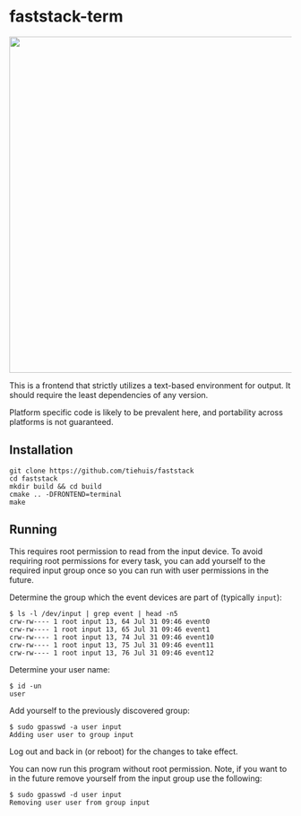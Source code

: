 faststack-term
==============

<a href="https://asciinema.org/a/5odjv7x273oonbmhq51sfbf4l"><img src="https://asciinema.org/a/5odjv7x273oonbmhq51sfbf4l.png" width="600"/></a>

This is a frontend that strictly utilizes a text-based environment for
output. It should require the least dependencies of any version.

Platform specific code is likely to be prevalent here, and portability across
platforms is not guaranteed.

Installation
------------

```
git clone https://github.com/tiehuis/faststack
cd faststack
mkdir build && cd build
cmake .. -DFRONTEND=terminal
make
```

Running
-------

This requires root permission to read from the input device. To avoid requiring
root permissions for every task, you can add yourself to the required input
group once so you can run with user permissions in the future.

Determine the group which the event devices are part of (typically `input`):

```
$ ls -l /dev/input | grep event | head -n5
crw-rw---- 1 root input 13, 64 Jul 31 09:46 event0
crw-rw---- 1 root input 13, 65 Jul 31 09:46 event1
crw-rw---- 1 root input 13, 74 Jul 31 09:46 event10
crw-rw---- 1 root input 13, 75 Jul 31 09:46 event11
crw-rw---- 1 root input 13, 76 Jul 31 09:46 event12
```

Determine your user name:

```
$ id -un
user
```

Add yourself to the previously discovered group:

```
$ sudo gpasswd -a user input
Adding user user to group input
```

Log out and back in (or reboot) for the changes to take effect.

You can now run this program without root permission. Note, if you want to
in the future remove yourself from the input group use the following:

```
$ sudo gpasswd -d user input
Removing user user from group input
```
